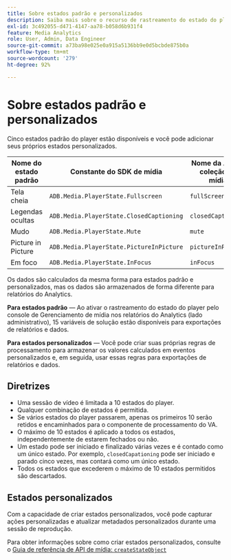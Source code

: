 ```yaml
---
title: Sobre estados padrão e personalizados
description: Saiba mais sobre o recurso de rastreamento do estado do player, incluindo requisitos e diretrizes para implementar e relatar estados padrão e personalizados do player.
exl-id: 3c492055-d471-4147-aa78-b058d6b931f4
feature: Media Analytics
role: User, Admin, Data Engineer
source-git-commit: a73ba98e025e0a915a5136bb9e0d5bcbde875b0a
workflow-type: tm+mt
source-wordcount: '279'
ht-degree: 92%

---
```


# Sobre estados padrão e personalizados

Cinco estados padrão do player estão disponíveis e você pode adicionar seus próprios estados personalizados.

| Nome do estado padrão | Constante do SDK de mídia | Nome da API da coleção de mídia |
|-----------------------|------------------------------------------|-----------------------------|
| Tela cheia | `ADB.Media.PlayerState.Fullscreen` | `fullScreen` |
| Legendas ocultas | `ADB.Media.PlayerState.ClosedCaptioning` | `closedCaptioning` |
| Mudo | `ADB.Media.PlayerState.Mute` | `mute` |
| Picture in Picture | `ADB.Media.PlayerState.PictureInPicture` | `pictureInPicture` |
| Em foco | `ADB.Media.PlayerState.InFocus` | `inFocus` |

Os dados são calculados da mesma forma para estados padrão e personalizados, mas os dados são armazenados de forma diferente para relatórios do Analytics.

**Para estados padrão** — Ao ativar o rastreamento do estado do player pelo console de Gerenciamento de mídia nos relatórios do Analytics (lado administrativo), 15 variáveis de solução estão disponíveis para exportações de relatórios e dados.

**Para estados personalizados** — Você pode criar suas próprias regras de processamento para armazenar os valores calculados em eventos personalizados e, em seguida, usar essas regras para exportações de relatórios e dados.

## Diretrizes

* Uma sessão de vídeo é limitada a 10 estados do player.
* Qualquer combinação de estados é permitida.
* Se vários estados do player passarem, apenas os primeiros 10 serão retidos e encaminhados para o componente de processamento do VA.
* O máximo de 10 estados é aplicado a todos os estados, independentemente de estarem fechados ou não.
* Um estado pode ser iniciado e finalizado várias vezes e é contado como um único estado. Por exemplo, `closedCapationing` pode ser iniciado e parado cinco vezes, mas contará como um único estado.
* Todos os estados que excederem o máximo de 10 estados permitidos são descartados.

## Estados personalizados

Com a capacidade de criar estados personalizados, você pode capturar ações personalizadas e atualizar metadados personalizados durante uma sessão de reprodução.

Para obter informações sobre como criar estados personalizados, consulte o [Guia de referência de API de mídia: `createStateObject`](https://aep-sdks.gitbook.io/docs/using-mobile-extensions/adobe-media-analytics/media-api-reference#createstateobject)
